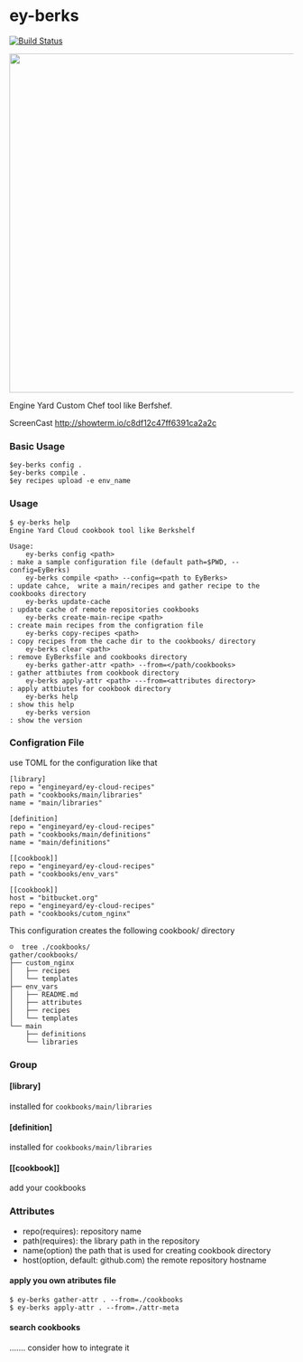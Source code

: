 # ey-berks

[![Build Status](https://travis-ci.org/ukitazume/ey-berks.svg)](https://travis-ci.org/ukitazume/ey-berks)

<img src="https://i.gyazo.com/b0a8e251dba3bd35edf4a3c3c26876b2.png" width="600px">


Engine Yard Custom Chef tool like Berfshef.

ScreenCast http://showterm.io/c8df12c47ff6391ca2a2c

### Basic Usage

```
$ey-berks config .
$ey-berks compile .
$ey recipes upload -e env_name
```

### Usage

```
$ ey-berks help
Engine Yard Cloud cookbook tool like Berkshelf

Usage:
	ey-berks config <path>                                               : make a sample configuration file (default path=$PWD, --config=EyBerks)
	ey-berks compile <path> --config=<path to EyBerks>                   : update cahce,  write a main/recipes and gather recipe to the cookbooks directory
	ey-berks update-cache                                                : update cache of remote repositories cookbooks
	ey-berks create-main-recipe <path>                                   : create main recipes from the configration file
	ey-berks copy-recipes <path>                                         : copy recipes from the cache dir to the cookbooks/ directory
	ey-berks clear <path>                                                : remove EyBerksfile and cookbooks directory
	ey-berks gather-attr <path> --from=</path/cookbooks>                 : gather attbiutes from cookbook directory
	ey-berks apply-attr <path> ---from=<attributes directory>            : apply attbiutes for cookbook directory
	ey-berks help                                                        : show this help
	ey-berks version                                                     : show the version
```

### Configration File

use TOML for the configuration like that

```
[library]
repo = "engineyard/ey-cloud-recipes"
path = "cookbooks/main/libraries"
name = "main/libraries"

[definition]
repo = "engineyard/ey-cloud-recipes"
path = "cookbooks/main/definitions"
name = "main/definitions"

[[cookbook]]
repo = "engineyard/ey-cloud-recipes"
path = "cookbooks/env_vars"

[[cookbook]]
host = "bitbucket.org"
repo = "engineyard/ey-cloud-recipes"
path = "cookbooks/cutom_nginx"
```

This configuration creates the following cookbook/ directory

```
☺  tree ./cookbooks/
gather/cookbooks/
├── custom_nginx
│   ├── recipes
│   └── templates
├── env_vars
│   ├── README.md
│   ├── attributes
│   ├── recipes
│   └── templates
└── main
    ├── definitions
    └── libraries
```

### Group

#### [library]
 installed for `cookbooks/main/libraries`
 
#### [definition]
 installed for `cookbooks/main/libraries`
 
#### [[cookbook]]
 add your cookbooks

### Attributes

- repo(requires): repository name
- path(requires): the library path in the repository
- name(option) the path that is used for creating cookbook directory
- host(option, default: github.com) the remote repository hostname


#### apply you own atributes file

```
$ ey-berks gather-attr . --from=./cookbooks
$ ey-berks apply-attr . --from=./attr-meta
```

#### search cookbooks

....... consider how to integrate it
